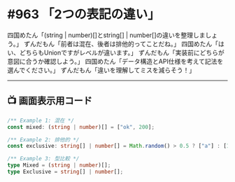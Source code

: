 # #963 「2つの表記の違い」

四国めたん「(string | number)[]とstring[] | number[]の違いを整理しましょう。」
ずんだもん「前者は混在、後者は排他的ってことだね。」
四国めたん「はい、どちらもUnionですがレベルが違います。」
ずんだもん「実装前にどちらが意図に合うか確認しよう。」
四国めたん「データ構造とAPI仕様を考えて記法を選んでください。」
ずんだもん「違いを理解してミスを減らそう！」

---

## 📺 画面表示用コード

```typescript
/** Example 1: 混在 */
const mixed: (string | number)[] = ["ok", 200];

/** Example 2: 排他的 */
const exclusive: string[] | number[] = Math.random() > 0.5 ? ["a"] : [1, 2, 3];

/** Example 3: 型比較 */
type Mixed = (string | number)[];
type Exclusive = string[] | number[];
```
